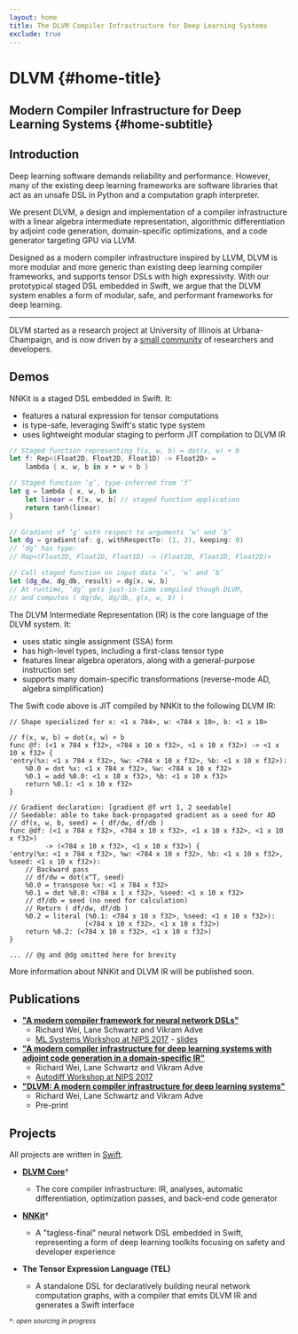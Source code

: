 ```yaml
---
layout: home
title: The DLVM Compiler Infrastructure for Deep Learning Systems
exclude: true
---
```


# DLVM {#home-title}

## Modern Compiler Infrastructure for Deep Learning Systems {#home-subtitle}

## Introduction

Deep learning software demands reliability and performance.
However, many of the existing deep learning frameworks are software libraries
that act as an unsafe DSL in Python and a computation graph interpreter.

We present DLVM, a design and implementation of a compiler infrastructure
with a linear algebra intermediate representation, algorithmic differentiation
by adjoint code generation, domain-specific optimizations, and a code generator
targeting GPU via LLVM.

Designed as a modern compiler infrastructure inspired by LLVM, DLVM is more modular
and more generic than existing deep learning compiler frameworks, and supports
tensor DSLs with high expressivity. With our prototypical staged DSL embedded in Swift,
we argue that the DLVM system enables a form of modular, safe, and performant frameworks
for deep learning.

---

DLVM started as a research project at University of Illinois at
Urbana-Champaign, and is now driven by a [small community](http://dlvm.org/people)
of researchers and developers.

## Demos

NNKit is a staged DSL embedded in Swift. It:
 - features a natural expression for tensor computations
 - is type-safe, leveraging Swift's static type system
 - uses lightweight modular staging to perform JIT compilation to DLVM IR

```swift
// Staged function representing f(x, w, b) = dot(x, w) + b
let f: Rep<(Float2D, Float2D, Float1D) -> Float2D> =
    lambda { x, w, b in x • w + b }

// Staged function ’g’, type-inferred from ’f’
let g = lambda { x, w, b in
    let linear = f[x, w, b] // staged function application
    return tanh(linear)
}

// Gradient of ’g’ with respect to arguments ’w’ and ’b’
let dg = gradient(of: g, withRespectTo: (1, 2), keeping: 0)
// ’dg’ has type:
// Rep<(Float2D, Float2D, Float1D) -> (Float2D, Float2D, Float2D)>

// Call staged function on input data ’x’, ’w’ and ’b’
let (dg_dw, dg_db, result) = dg[x, w, b]
// At runtime, ’dg’ gets just-in-time compiled though DLVM,
// and computes ( dg/dw, dg/db, g(x, w, b) )
```

The DLVM Intermediate Representation (IR) is the core language of the DLVM system. It:
 - uses static single assignment (SSA) form
 - has high-level types, including a first-class tensor type
 - features linear algebra operators, along with a general-purpose instruction set
 - supports many domain-specific transformations (reverse-mode AD, algebra simplification)

The Swift code above is JIT compiled by NNKit to the following DLVM IR:

```dlvm
// Shape specialized for x: <1 x 784>, w: <784 x 10>, b: <1 x 10>

// f(x, w, b) = dot(x, w) + b
func @f: (<1 x 784 x f32>, <784 x 10 x f32>, <1 x 10 x f32>) -> <1 x 10 x f32> {
'entry(%x: <1 x 784 x f32>, %w: <784 x 10 x f32>, %b: <1 x 10 x f32>):
    %0.0 = dot %x: <1 x 784 x f32>, %w: <784 x 10 x f32>
    %0.1 = add %0.0: <1 x 10 x f32>, %b: <1 x 10 x f32>
    return %0.1: <1 x 10 x f32>
}

// Gradient declaration: [gradient @f wrt 1, 2 seedable]
// Seedable: able to take back-propagated gradient as a seed for AD
// df(x, w, b, seed) = ( df/dw, df/db )
func @df: (<1 x 784 x f32>, <784 x 10 x f32>, <1 x 10 x f32>, <1 x 10 x f32>)
         -> (<784 x 10 x f32>, <1 x 10 x f32>) {
'entry(%x: <1 x 784 x f32>, %w: <784 x 10 x f32>, %b: <1 x 10 x f32>, %seed: <1 x 10 x f32>):
    // Backward pass
    // df/dw = dot(x^T, seed)
    %0.0 = transpose %x: <1 x 784 x f32>
    %0.1 = dot %0.0: <784 x 1 x f32>, %seed: <1 x 10 x f32>
    // df/db = seed (no need for calculation)
    // Return ( df/dw, df/db )
    %0.2 = literal (%0.1: <784 x 10 x f32>, %seed: <1 x 10 x f32>):
                   (<784 x 10 x f32>, <1 x 10 x f32>)
    return %0.2: (<784 x 10 x f32>, <1 x 10 x f32>)
}

... // @g and @dg omitted here for brevity
```

<!-- Dimension-erased version, in-progress -->
<!--
```dlvm
// f(x, w, b) = dot(x, w) + b
func @f: (<_ x _ x f32>, <_ x _ x f32>, <1 x _ x f32>) -> <_ x _ x f32> {
'entry(%x: <_ x _ x f32>, %w: <_ x _ x f32>, %b: <1 x _ x f32>):
    %0.0 = dot %x: <_ x _ x f32>, %w: <_ x _ x f32>
    %0.1 = add %0.0: <_ x _ x f32>, %b: <1 x _ x f32>
    return %0.1: <_ x _ x f32>
}

// Gradient declaration in DLVM IR: [gradient @f wrt 1, 2 seedable]
// Seedable: able to take back-propagated gradient as a seed for AD
// df(x, w, b, seed) = ( df/dw, df/db )
func @df: (<_ x _ x f32>, <_ x _ x f32>, <1 x _ x f32>, <_ x _ x f32>)
         -> (<_ x _ x f32>, <1 x _ x f32>) {
'entry(%x: <_ x _ x f32>, %w: <_ x _ x f32>, %b: <1 x _ x f32>, %seed: <1 x _ x f32>):
    // Backward pass
    // df/dw = dot(x^T, seed)
    %0.0 = transpose %x: <_ x _ x f32>
    %0.1 = dot %0.1: <_ x _ x f32>, %seed: <_ x _ x f32>
    // FIXME: df/db = sum(seed, axis=0)
    %0.2 = reduce %seed: <_ x _ x f32> by add along 0
    // Return ( df/dw, df/db )
    %0.3 = literal (%0.1: <_ x _ x f32>, %0.2: <1 x _ x f32>)
                   (<_ x _ x f32>, <1 x _ x f32>)
    return %0.3: (<_ x _ x f32>, <1 x _ x f32>)
}

... // @g and @dg omitted here for brevity
```
-->

More information about NNKit and DLVM IR will be published soon.

## Publications

- [**"A modern compiler framework for neural network DSLs"**](http://learningsys.org/nips17/assets/papers/paper_23.pdf)
  - Richard Wei, Lane Schwartz and Vikram Adve
  - [ML Systems Workshop at NIPS 2017](http://learningsys.org/nips17/) - [slides](http://learningsys.org/nips17/assets/slides/dlvm-nips17.pdf)
- [**"A modern compiler infrastructure for deep learning systems with adjoint code generation in a domain-specific IR"**](https://openreview.net/forum?id=SJo1PLzCW)
  - Richard Wei, Lane Schwartz and Vikram Adve
  - [Autodiff Workshop at NIPS 2017](https://autodiff-workshop.github.io/)
- [**"DLVM: A modern compiler infrastructure for deep learning systems"**](https://arxiv.org/abs/1711.03016)
  - Richard Wei, Lane Schwartz and Vikram Adve
  - Pre-print

## Projects

All projects are written in [Swift](https://swift.org/about).

- [**DLVM Core**](https://github.com/dlvm-team/DLVM)†
  - The core compiler infrastructure: IR, analyses, automatic differentiation,
    optimization passes, and back-end code generator

- [**NNKit**](https://github.com/dlvm-team/NNKit)†
  - A "tagless-final" neural network DSL embedded in Swift, representing a form
    of deep learning toolkits focusing on safety and developer experience

- **The Tensor Expression Language (TEL)**
  - A standalone DSL for declaratively building neural network computation
    graphs, with a compiler that emits DLVM IR and generates a Swift interface

<sup>†: *open sourcing in progress*</sup>
